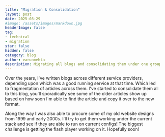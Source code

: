 ```yaml
---
title: "Migration & Consolidation"
layout: post
date: 2025-03-29
#image: /assets/images/markdown.jpg
headerImage: false
tag:
- technical
- migration
star: false
hidden: false
category: blog
author: varunmehta
description: Migrating all blogs and consolidating them under one group.
---
```


Over the years, I've written blogs across different service providers, depending upon which was a good running service at that time. Which led to fragmentation of articles across them. I've started to consolidate them all to this blog, you'll sporadically see some of the older articles show up based on how soon I'm able to find the article and copy it over to the new format. 

Along the way I was also able to procure some of my old website designs from 1999 and early 2000s. I'll try to get them working under the current stack and see if they are able to run on current configs! The biggest challenge is getting the flash player working on it. Hopefully soon! 
